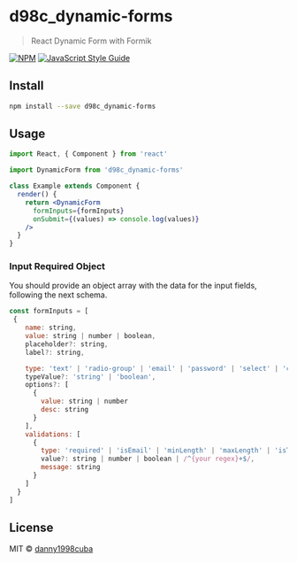 # d98c_dynamic-forms

> React Dynamic Form with Formik

[![NPM](https://img.shields.io/npm/v/dynamic-forms.svg)](https://www.npmjs.com/package/d98c_dynamic-forms) [![JavaScript Style Guide](https://img.shields.io/badge/code_style-standard-brightgreen.svg)](https://standardjs.com)

## Install

```bash
npm install --save d98c_dynamic-forms
```

## Usage

```jsx
import React, { Component } from 'react'

import DynamicForm from 'd98c_dynamic-forms'

class Example extends Component {
  render() {
    return <DynamicForm
      formInputs={formInputs}
      onSubmit={(values) => console.log(values)}
    />
  }
}
```

### Input Required Object

You should provide an object array with the data for the input fields, following the next schema.

```js
const formInputs = [
 {
    name: string,
    value: string | number | boolean,
    placeholder?: string,
    label?: string,

    type: 'text' | 'radio-group' | 'email' | 'password' | 'select' | 'checkbox',
    typeValue?: 'string' | 'boolean',
    options?: [
      {
        value: string | number
        desc: string
      }
    ],
    validations: [
      {
        type: 'required' | 'isEmail' | 'minLength' | 'maxLength' | 'isTrue' | 'regex',
        value?: string | number | boolean | /^{your regex}+$/,
        message: string
      }
    ]
  }
]
```

## License

MIT © [danny1998cuba](https://github.com/danny1998cuba)
